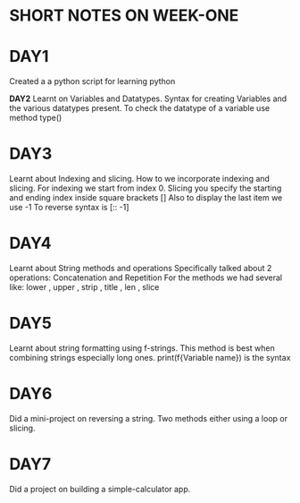 # SHORT NOTES ON WEEK-ONE 

 # DAY1
Created a a python script for learning python

**DAY2**
Learnt on Variables and Datatypes.
Syntax for creating Variables and the various datatypes present.
To check the datatype of a variable use method type()

# DAY3
Learnt about Indexing and slicing.
How to we incorporate indexing and slicing.
For indexing we start from index 0.
Slicing you specify the starting and ending index inside square brackets []
Also to display the last item we use -1
To reverse syntax is [:: -1]

# DAY4
Learnt about String methods and operations
Specifically talked about 2 operations: Concatenation and Repetition
For the methods we had several like: lower , upper , strip , title , len , slice

# DAY5
Learnt about string formatting using f-strings.
This method is best when combining strings especially long ones.
print(f{Variable name}) is the syntax

# DAY6
Did a mini-project on reversing a string.
Two methods either using a loop or slicing.

# DAY7
Did a project on building a simple-calculator app.


